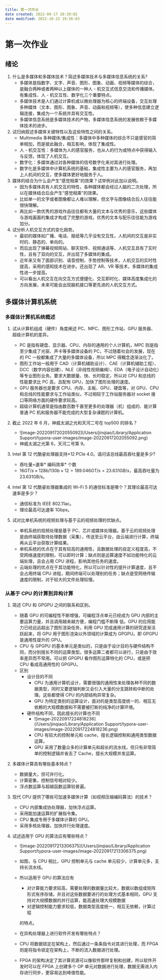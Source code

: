 ```yaml
---
title: 第一次作业
date created: 2022-09-17 20:39:02
date modified: 2022-10-22 19:56:03
---
```


# 第一次作业

## 绪论

1. 什么是多媒体和多媒体技术？简述多媒体技术与多媒体信息系统的关系?
   - 多媒体是指数字、文字、声音、图形、图象、动画、视频等媒体的综合，是融合两种或者两种以上媒体的一种人 - 机交互式信息交流和传播媒体。有集成性、人 - 机交互性、数字化三个重要特点。
   - 多媒体技术是人们通过计算机或以微处理器为核心的终端设备，交互处理多种媒体（文本、图形、图象、声音、动画和视频等），使多种信息建立逻辑连接，集成为一个系统并具有交互性。
   - 多媒体信息系统是多媒体技术的产物，多媒体信息系统的发展依赖于多媒体技术的进步。
2. 试归纳叙述多媒体关键特性以及这些特性之间的关系。
   - Multimedia 多种媒体/集成性：多媒体中多种媒体的综合不只是感官的简单相加，而是彼此融合，相互影响，体现了集成性。
   - 人 - 机交互性：多媒体为人的感官服务，也从人的行为或特点中获得输入与反馈，体现了人机交互。
   - 数字化：多媒体通过对各种媒体的信号数字化来对其进行处理。
   - 数字化是多媒体中计算机系统的基础，集成性主要为人的感官服务，再加上人机间的交互，使多媒体更好地服务于人。
3. 媒体的结合为什么会产生“感觉相乘”的效果？试举例对此加以说明。
   - 因为多媒体具有人机交互的特性，各种媒体都会经过人脑的二次处理，所以在媒体结合后会产生“感觉相乘”的效果。
   - 比如单一的文字或者图像都让人难以理解，但文字与图像结合后人往往能很快理解。
   - 再比如一款优秀的游戏作品往往都有大量的文本与优秀的音乐，这些媒体与游戏画面的集成才构成了完整的游戏，优秀的文本与配乐往往能为游戏加分。
4. 试分析人机交互方式的变化趋势。
   - 最初的媒体如广播、电话、报纸等几乎没有交互性，人机间的交互是非实时的、静态的、单向的。
   - 而后出现了弹幕视频网站、聊天软件、视频通话等、人机交互具有了实时性，且有了双向的交互，并出现了多媒体的集成。
   - 近年来又有了面部识别、语音控制、手势控制等技术，人机交互的实时性提高，采用的感知技术在进步。还出现了 AR、VR 等技术，多媒体的集成性进一步提高。
   - 可以看出人机交互在向交互方式便捷化、交互即时化、媒体高度集成化的方向发展，未来可能会出现脑机接口等更先进的人机交互方式。

## 多媒体计算机系统

### 多媒体计算机系统概述

1. 试从计算机组成（硬件）角度阐述 PC、MPC、图形工作站、GPU 服务器、超级计算机的差异。

   - PC 是指有硬盘、显示器、CPU、内存的通用的个人计算机，MPC 则是指至少集成了光驱、声卡等多媒体设备的 PC，不过随着社会的发展，现在的 PC 一般都集成了大量的多媒体设备，所以 MPC 得概念逐渐淡化了。
   - 图形工作站一般用于 CAD（计算机辅助设计）、CAE（计算机辅助工程）、DCC（数字内容创建）、NLE（非线性视频编缉）、EDA（电子设计自动化）等专业图形业务。要求大数据量、快、长时稳定，所以对 CPU 和总线的性能要求比 PC 高，且配有 GPU，加快了图形处理的速度。
   - GPU 服务器也是要求 CPU、内存、主板、GPU、硬盘等，对 GPU、CPU 和总线的性能要求与工作站类似，不过相较于工作站服务器对 socket 接口等网络方面的硬件要求较高。
   - 超级计算机通常是指由数百数千甚至更多的处理器（机）组成的、能计算普通 PC 机和服务器不能完成的大型复杂课题的计算机。
2. 截止 2022 年 6 月，神威太湖之光和天河二号在 top500 的排名？

   - ![image-20220917202055092](/Users/jinqiao/Library/Application Support/typora-user-images/image-20220917202055092.png)
   - 神威太湖之光第 6，天河二号第 9。
3. Intel 第 12 代酷睿处理器支持×12 PCIe 4.0。请问该总线最高吞吐量是多少?

   - 吞吐量=速率\* 编码效率\* 个数
   - $16GT/s \times 128b/130b \times 12=189.046GT/s=23.631GB/s$，最高吞吐量为 23.631GB/s。
4. Intel 第 12 代酷睿处理器集成的 Wi-Fi 5 的通信标准是哪个？其理论最高可达速率是多少？
   - 通信标准为 IEEE 802.11ac。
   - 理论最高可达速率 1Gbps。
5. 试对比单机系统的视频处理与基于云的视频处理的优缺点。

   - 单机系统的视频处理是基于 PC、芯片或媒体处理器。基于云的视频处理是由终端获取待处理数据（采集），传送至云平台，由云端进行计算，终端再从云平台获取计算结果。
   - 单机系统的优点在于其有较高的通用性，且数据处理的自定义程度高，不受网络速度的限制，可以即时计算；缺点则是运算速度不如功能特化的云端处理，且会占用 CPU 进程，影响其他任务的速度。
   - 云端处理的优点在于其功能特化，所以可以针对性的提升计算速度，且不会占用终端 CPU 进程，期间终端可以处理别的任务；缺点是受网络传输速度的限制，对于较大的文件处理较慢。

### 从基于 CPU 的计算到异构计算

1. 简述 CPU 和 GPGPU 之间的联系和区别。

   - 随着 GPU 的可编程性不断增强，可编程浮点单元已经成为 GPU 内部的主要运算力量，并且调用越来越方便，编程门槛不断降 低。GPU 的应用能力已经远远超出了图形渲染任务，利用 GPU 完成通用计算的研究逐渐活跃起来，将 GPU 用于图形渲染以外领域的计算成为 GPGPU。即 GPGPU 是通用性提升的 GPU。
   - CPU 与 GPGPU 的基本单元是类似的，只是由于设计目的与硬件结构不同，而分别擅长不同的运算类型。很多运算二者都可以进行，只是由于效率差异而不常用。可以把 GPGPU 看作图形运算特化的 CPU，或是把 CPU 看成高通用性的 GPGPU。
   - 区别
	 - 设计目的不同
	   - CPU 为通用计算机设计，需要很强的通用性来处理各种不同的数据类型，同时又要逻辑判断又会引入大量的分支跳转和中断的处理。这些都使得 CPU 的内部结构异常复杂。
	   - GPU 为特定类别的运算设计，面对的是类型高度统一的、相互无依赖的大规模数据和不需要被打断的纯净的计算环境。
	 - 硬件结构不同，因此擅长的计算也不同
	   - ![image-20220917224818236](/Users/jinqiao/Library/Application Support/typora-user-images/image-20220917224818236.png)
	   - CPU 有较大的控制单元和 cache，擅长逻辑控制和通用类型数据运算。
	   - GPU 采用了数量众多的计算单元和超长的流水线，但只有非常简单的控制逻辑并省去了 Cache，擅长大规模并发运算。

2. 多媒体计算具有哪些基本特点？

   - 数据量大，但可并行化。
   - 计算密集，控制信号相对较少。
   - 浮点数运算与超越函数运算较普遍。

3. 现代 CPU 提供了哪些可加速多媒体计算（如视频压缩编码算法）的技术？

   - CPU 内部集成协处理器，加快浮点运算。
   - 采用能加速运算的扩展指令集。
   - CPU 集成专用于多媒体计算的 GPU。
   - 采用多核处理器，加快并行处理速度。

4. 试述适用于 GPU 的算法应有哪些特点？

   - ![image-20220917213306375](/Users/jinqiao/Library/Application Support/typora-user-images/image-20220917213306375.png)
   - 如图，与 CPU 相比，GPU 控制单元与 cache 单元较少，计算单元多，支持长流水线。
   - 所以适用于 GPU 的算法应有
	 - 对计算能力要求较高，需要处理的数据量比较大，数据以数组或矩阵形式有序存储，并且对这些数据要进行的处理方式基本相同，GPU 支持对大规模数据的并行运算，能高速处理大规模数据
	 - 对逻辑控制能力要求较低，数据类型高度统一，相互无依赖，计算过程

	 的特点。

   - 在异构处理器上进行软件开发有哪些特点？
   - CPU 将数据锁定在架构上，然后通过一条条指令对其进行处理，而 FPGA 则是将指令锁定在架构上，不断的流入数据进行处理。
   - FPGA 的架构决定了其计算资源可以像软件那样复制和创建，所以软件开发时可以在 FPGA 上创建多个 OP 单元对数据进行处理，数据无需进入内存进行同步，更容易达到峰值性能。
